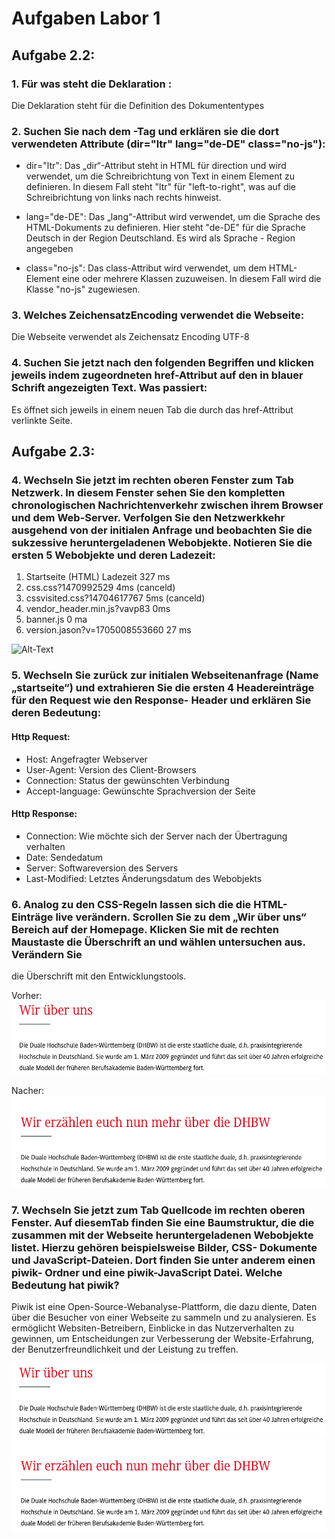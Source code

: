 # Aufgaben Labor 1

## Aufgabe 2.2:

### 1. Für was steht die Deklaration <!DOCTYPE HTML>:

Die Deklaration steht für die Definition des Dokumententypes

### 2. Suchen Sie nach dem <HTML>-Tag und erklären sie die dort verwendeten Attribute (dir="ltr" lang="de-DE" class="no-js"):

- dir="ltr": Das „dir“-Attribut steht in HTML für direction und wird verwendet, um die Schreibrichtung von Text in einem Element zu definieren. In diesem Fall steht "ltr" für "left-to-right", was auf die Schreibrichtung von links nach rechts  hinweist.

- lang="de-DE":  Das „lang“-Attribut wird verwendet, um die Sprache des HTML-Dokuments zu definieren. Hier steht "de-DE" für die Sprache Deutsch in der Region Deutschland. Es wird als Sprache - Region angegeben

- class="no-js": Das class-Attribut wird verwendet, um dem HTML-Element eine oder mehrere Klassen zuzuweisen. In diesem Fall wird die Klasse "no-js" zugewiesen.

### 3. Welches ZeichensatzEncoding verwendet die Webseite:
Die Webseite verwendet als Zeichensatz Encoding UTF-8

### 4. Suchen Sie jetzt nach den folgenden Begriffen und klicken jeweils indem zugeordneten href-Attribut auf den in blauer Schrift angezeigten Text. Was passiert:

Es öffnet sich jeweils in einem neuen Tab die durch das href-Attribut verlinkte Seite.


## Aufgabe 2.3:

### 4. Wechseln Sie jetzt im rechten oberen Fenster zum Tab Netzwerk. In diesem Fenster sehen Sie den kompletten chronologischen Nachrichtenverkehr zwischen ihrem Browser und dem Web-Server. Verfolgen Sie den Netzwerkkehr ausgehend von der initialen Anfrage und beobachten Sie die sukzessive heruntergeladenen Webobjekte. Notieren Sie die ersten 5 Webobjekte und deren Ladezeit:

1. Startseite (HTML) Ladezeit 327 ms
2. css.css?1470992529 4ms (canceld)
3. cssvisited.css?14704617767 5ms (canceld)
4. vendor_header.min.js?vavp83 0ms
5. banner.js 0 ma
6. version.jason?v=1705008553660 27 ms

![Alt-Text](./Bild_Netzwerkaktivität.png)

### 5. Wechseln Sie zurück zur initialen Webseitenanfrage (Name „startseite“) und extrahieren Sie die ersten 4 Headereinträge für den Request wie den Response- Header und erklären Sie deren Bedeutung:

#### Http Request:
- Host: Angefragter Webserver
- User-Agent: Version des Client-Browsers
- Connection: Status der gewünschten Verbindung
- Accept-language: Gewünschte Sprachversion der Seite

#### Http Response:
- Connection: Wie möchte sich der Server nach der Übertragung verhalten
- Date: Sendedatum
- Server: Softwareversion des Servers
- Last-Modified: Letztes Änderungsdatum des Webobjekts


### 6. Analog zu den CSS-Regeln lassen sich die die HTML-Einträge live verändern. Scrollen Sie zu dem „Wir über uns“ Bereich auf der Homepage. Klicken Sie mit de rechten Maustaste die Überschrift an und wählen untersuchen aus. Verändern Sie

die Überschrift mit den Entwicklungstools.

Vorher:
![Alt-Text](./Bildvorher.png)

Nacher:
![Alt-Text](./Bildnachher.png)

### 7. Wechseln Sie jetzt zum Tab Quellcode im rechten oberen Fenster. Auf diesemTab finden Sie eine Baumstruktur, die die zusammen mit der Webseite heruntergeladenen Webobjekte listet. Hierzu gehören beispielsweise Bilder, CSS- Dokumente und JavaScript-Dateien. Dort finden Sie unter anderem einen piwik- Ordner und eine piwik-JavaScript Datei. Welche Bedeutung hat piwik?
Piwik ist eine Open-Source-Webanalyse-Plattform, die dazu diente, Daten über die Besucher von einer Webseite zu sammeln und zu analysieren. Es ermöglicht Websiten-Betreibern, Einblicke in das Nutzerverhalten zu gewinnen, um Entscheidungen zur Verbesserung der Website-Erfahrung, der Benutzerfreundlichkeit und der Leistung zu treffen.


![Alt-Text](./Bildvorher.png)
![Alt-Text](./Bildnachher.png)